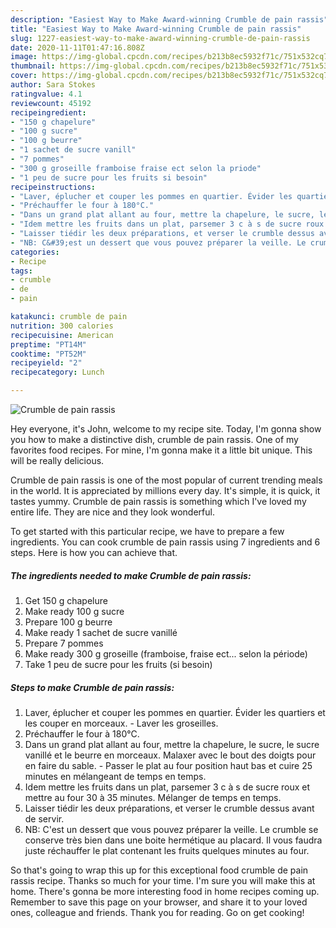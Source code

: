 ```yaml
---
description: "Easiest Way to Make Award-winning Crumble de pain rassis"
title: "Easiest Way to Make Award-winning Crumble de pain rassis"
slug: 1227-easiest-way-to-make-award-winning-crumble-de-pain-rassis
date: 2020-11-11T01:47:16.808Z
image: https://img-global.cpcdn.com/recipes/b213b8ec5932f71c/751x532cq70/crumble-de-pain-rassis-photo-principale-de-la-recette.jpg
thumbnail: https://img-global.cpcdn.com/recipes/b213b8ec5932f71c/751x532cq70/crumble-de-pain-rassis-photo-principale-de-la-recette.jpg
cover: https://img-global.cpcdn.com/recipes/b213b8ec5932f71c/751x532cq70/crumble-de-pain-rassis-photo-principale-de-la-recette.jpg
author: Sara Stokes
ratingvalue: 4.1
reviewcount: 45192
recipeingredient:
- "150 g chapelure"
- "100 g sucre"
- "100 g beurre"
- "1 sachet de sucre vanill"
- "7 pommes"
- "300 g groseille framboise fraise ect selon la priode"
- "1 peu de sucre pour les fruits si besoin"
recipeinstructions:
- "Laver, éplucher et couper les pommes en quartier. Évider les quartiers et les couper en morceaux.  Laver les groseilles."
- "Préchauffer le four à 180°C."
- "Dans un grand plat allant au four, mettre la chapelure, le sucre, le sucre vanillé et le beurre en morceaux. Malaxer avec le bout des doigts pour en faire du sable.  Passer le plat au four position haut bas et cuire 25 minutes en mélangeant de temps en temps."
- "Idem mettre les fruits dans un plat, parsemer 3 c à s de sucre roux et mettre au four 30 à 35 minutes. Mélanger de temps en temps."
- "Laisser tiédir les deux préparations, et verser le crumble dessus avant de servir."
- "NB: C&#39;est un dessert que vous pouvez préparer la veille. Le crumble se conserve très bien dans une boite hermétique au placard. Il vous faudra juste réchauffer le plat contenant les fruits quelques minutes au four."
categories:
- Recipe
tags:
- crumble
- de
- pain

katakunci: crumble de pain 
nutrition: 300 calories
recipecuisine: American
preptime: "PT14M"
cooktime: "PT52M"
recipeyield: "2"
recipecategory: Lunch

---
```



![Crumble de pain rassis](https://img-global.cpcdn.com/recipes/b213b8ec5932f71c/751x532cq70/crumble-de-pain-rassis-photo-principale-de-la-recette.jpg)

Hey everyone, it's John, welcome to my recipe site. Today, I'm gonna show you how to make a distinctive dish, crumble de pain rassis. One of my favorites food recipes. For mine, I'm gonna make it a little bit unique. This will be really delicious.



Crumble de pain rassis is one of the most popular of current trending meals in the world. It is appreciated by millions every day. It's simple, it is quick, it tastes yummy. Crumble de pain rassis is something which I've loved my entire life. They are nice and they look wonderful.


To get started with this particular recipe, we have to prepare a few ingredients. You can cook crumble de pain rassis using 7 ingredients and 6 steps. Here is how you can achieve that.

<!--inarticleads1-->

##### The ingredients needed to make Crumble de pain rassis:

1. Get 150 g chapelure
1. Make ready 100 g sucre
1. Prepare 100 g beurre
1. Make ready 1 sachet de sucre vanillé
1. Prepare 7 pommes
1. Make ready 300 g groseille (framboise, fraise ect... selon la période)
1. Take 1 peu de sucre pour les fruits (si besoin)




<!--inarticleads2-->

##### Steps to make Crumble de pain rassis:

1. Laver, éplucher et couper les pommes en quartier. Évider les quartiers et les couper en morceaux.  - Laver les groseilles.
1. Préchauffer le four à 180°C.
1. Dans un grand plat allant au four, mettre la chapelure, le sucre, le sucre vanillé et le beurre en morceaux. Malaxer avec le bout des doigts pour en faire du sable.  - Passer le plat au four position haut bas et cuire 25 minutes en mélangeant de temps en temps.
1. Idem mettre les fruits dans un plat, parsemer 3 c à s de sucre roux et mettre au four 30 à 35 minutes. Mélanger de temps en temps.
1. Laisser tiédir les deux préparations, et verser le crumble dessus avant de servir.
1. NB: C&#39;est un dessert que vous pouvez préparer la veille. Le crumble se conserve très bien dans une boite hermétique au placard. Il vous faudra juste réchauffer le plat contenant les fruits quelques minutes au four.




So that's going to wrap this up for this exceptional food crumble de pain rassis recipe. Thanks so much for your time. I'm sure you will make this at home. There's gonna be more interesting food in home recipes coming up. Remember to save this page on your browser, and share it to your loved ones, colleague and friends. Thank you for reading. Go on get cooking!
